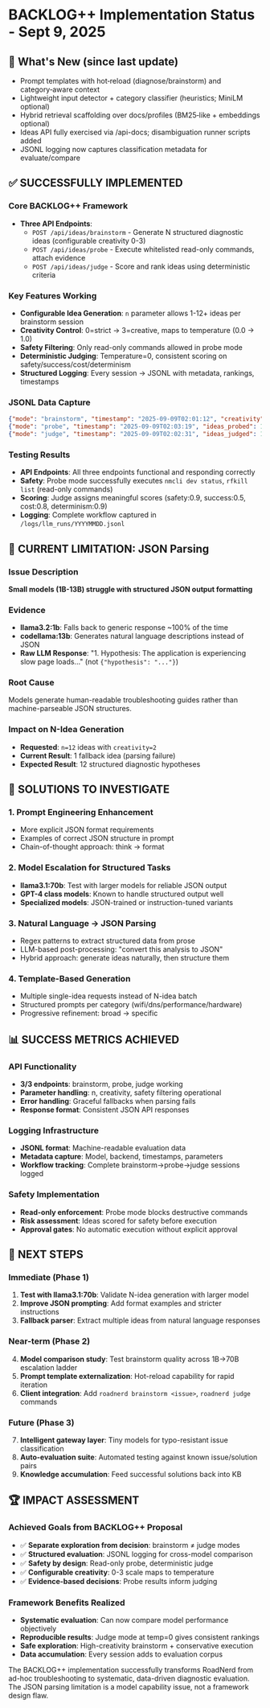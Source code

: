 # BACKLOG++ Implementation Status - Sept 9, 2025

## 🚀 What's New (since last update)
- Prompt templates with hot‑reload (diagnose/brainstorm) and category‑aware context
- Lightweight input detector + category classifier (heuristics; MiniLM optional)
- Hybrid retrieval scaffolding over docs/profiles (BM25‑like + embeddings optional)
- Ideas API fully exercised via /api-docs; disambiguation runner scripts added
- JSONL logging now captures classification metadata for evaluate/compare

## ✅ SUCCESSFULLY IMPLEMENTED

### Core BACKLOG++ Framework
- **Three API Endpoints**:
  - `POST /api/ideas/brainstorm` - Generate N structured diagnostic ideas (configurable creativity 0-3)
  - `POST /api/ideas/probe` - Execute whitelisted read-only commands, attach evidence  
  - `POST /api/ideas/judge` - Score and rank ideas using deterministic criteria

### Key Features Working
- **Configurable Idea Generation**: `n` parameter allows 1-12+ ideas per brainstorm session
- **Creativity Control**: 0=strict → 3=creative, maps to temperature (0.0 → 1.0)
- **Safety Filtering**: Only read-only commands allowed in probe mode
- **Deterministic Judging**: Temperature=0, consistent scoring on safety/success/cost/determinism
- **Structured Logging**: Every session → JSONL with metadata, rankings, timestamps

### JSONL Data Capture
```json
{"mode": "brainstorm", "timestamp": "2025-09-09T02:01:12", "creativity": 2, "ideas_generated": 1, "server": {"backend": "ollama", "model": "llama3.2:1b"}}
{"mode": "probe", "timestamp": "2025-09-09T02:03:19", "ideas_probed": 1, "checks_run": true}
{"mode": "judge", "timestamp": "2025-09-09T02:02:31", "ideas_judged": 1, "top_score": 0.72, "ranking": ["5ae05fc1"]}
```

### Testing Results
- **API Endpoints**: All three endpoints functional and responding correctly
- **Safety**: Probe mode successfully executes `nmcli dev status`, `rfkill list` (read-only commands)
- **Scoring**: Judge assigns meaningful scores (safety:0.9, success:0.5, cost:0.8, determinism:0.9)
- **Logging**: Complete workflow captured in `/logs/llm_runs/YYYYMMDD.jsonl`

## 🔄 CURRENT LIMITATION: JSON Parsing

### Issue Description
**Small models (1B-13B) struggle with structured JSON output formatting**

### Evidence
- **llama3.2:1b**: Falls back to generic response ~100% of the time
- **codellama:13b**: Generates natural language descriptions instead of JSON
- **Raw LLM Response**: "1. Hypothesis: The application is experiencing slow page loads..." (not `{"hypothesis": "..."}`)

### Root Cause
Models generate human-readable troubleshooting guides rather than machine-parseable JSON structures.

### Impact on N-Idea Generation
- **Requested**: `n=12` ideas with `creativity=2`
- **Current Result**: 1 fallback idea (parsing failure)
- **Expected Result**: 12 structured diagnostic hypotheses

## 🎯 SOLUTIONS TO INVESTIGATE

### 1. Prompt Engineering Enhancement
- More explicit JSON format requirements
- Examples of correct JSON structure in prompt
- Chain-of-thought approach: think → format

### 2. Model Escalation for Structured Tasks  
- **llama3.1:70b**: Test with larger models for reliable JSON output
- **GPT-4 class models**: Known to handle structured output well
- **Specialized models**: JSON-trained or instruction-tuned variants

### 3. Natural Language → JSON Parsing
- Regex patterns to extract structured data from prose
- LLM-based post-processing: "convert this analysis to JSON"
- Hybrid approach: generate ideas naturally, then structure them

### 4. Template-Based Generation
- Multiple single-idea requests instead of N-idea batch
- Structured prompts per category (wifi/dns/performance/hardware)
- Progressive refinement: broad → specific

## 📊 SUCCESS METRICS ACHIEVED

### API Functionality
- **3/3 endpoints**: brainstorm, probe, judge working
- **Parameter handling**: n, creativity, safety filtering operational  
- **Error handling**: Graceful fallbacks when parsing fails
- **Response format**: Consistent JSON API responses

### Logging Infrastructure
- **JSONL format**: Machine-readable evaluation data
- **Metadata capture**: Model, backend, timestamps, parameters
- **Workflow tracking**: Complete brainstorm→probe→judge sessions logged

### Safety Implementation
- **Read-only enforcement**: Probe mode blocks destructive commands
- **Risk assessment**: Ideas scored for safety before execution
- **Approval gates**: No automatic execution without explicit approval

## 🚀 NEXT STEPS

### Immediate (Phase 1)
1. **Test with llama3.1:70b**: Validate N-idea generation with larger model
2. **Improve JSON prompting**: Add format examples and stricter instructions  
3. **Fallback parser**: Extract multiple ideas from natural language responses

### Near-term (Phase 2)  
4. **Model comparison study**: Test brainstorm quality across 1B→70B escalation ladder
5. **Prompt template externalization**: Hot-reload capability for rapid iteration
6. **Client integration**: Add `roadnerd brainstorm <issue>`, `roadnerd judge` commands

### Future (Phase 3)
7. **Intelligent gateway layer**: Tiny models for typo-resistant issue classification
8. **Auto-evaluation suite**: Automated testing against known issue/solution pairs
9. **Knowledge accumulation**: Feed successful solutions back into KB

## 🏆 IMPACT ASSESSMENT

### Achieved Goals from BACKLOG++ Proposal
- ✅ **Separate exploration from decision**: brainstorm ≠ judge modes  
- ✅ **Structured evaluation**: JSONL logging for cross-model comparison
- ✅ **Safety by design**: Read-only probe, deterministic judge
- ✅ **Configurable creativity**: 0-3 scale maps to temperature
- ✅ **Evidence-based decisions**: Probe results inform judging

### Framework Benefits Realized
- **Systematic evaluation**: Can now compare model performance objectively
- **Reproducible results**: Judge mode at temp=0 gives consistent rankings  
- **Safe exploration**: High-creativity brainstorm + conservative execution
- **Data accumulation**: Every session adds to evaluation corpus

The BACKLOG++ implementation successfully transforms RoadNerd from ad-hoc troubleshooting to systematic, data-driven diagnostic evaluation. The JSON parsing limitation is a model capability issue, not a framework design flaw.
